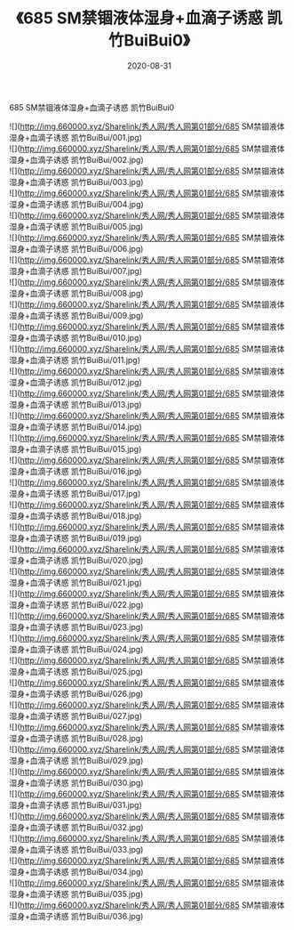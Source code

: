 ﻿---
layout: post
title:  《685 SM禁锢液体湿身+血滴子诱惑 凯竹BuiBui0》
date:   2020-08-31
img: http://img.660000.xyz/Sharelink/秀人网/秀人网第01部分/685 SM禁锢液体湿身+血滴子诱惑 凯竹BuiBui0/000.jpg
categories: [美女, 清纯, 唯美]
---

685 SM禁锢液体湿身+血滴子诱惑 凯竹BuiBui0

  ![](http://img.660000.xyz/Sharelink/秀人网/秀人网第01部分/685 SM禁锢液体湿身+血滴子诱惑 凯竹BuiBui/001.jpg) <br> ![](http://img.660000.xyz/Sharelink/秀人网/秀人网第01部分/685 SM禁锢液体湿身+血滴子诱惑 凯竹BuiBui/002.jpg) <br> ![](http://img.660000.xyz/Sharelink/秀人网/秀人网第01部分/685 SM禁锢液体湿身+血滴子诱惑 凯竹BuiBui/003.jpg) <br> ![](http://img.660000.xyz/Sharelink/秀人网/秀人网第01部分/685 SM禁锢液体湿身+血滴子诱惑 凯竹BuiBui/004.jpg) <br> ![](http://img.660000.xyz/Sharelink/秀人网/秀人网第01部分/685 SM禁锢液体湿身+血滴子诱惑 凯竹BuiBui/005.jpg) <br> ![](http://img.660000.xyz/Sharelink/秀人网/秀人网第01部分/685 SM禁锢液体湿身+血滴子诱惑 凯竹BuiBui/006.jpg) <br> ![](http://img.660000.xyz/Sharelink/秀人网/秀人网第01部分/685 SM禁锢液体湿身+血滴子诱惑 凯竹BuiBui/007.jpg) <br> ![](http://img.660000.xyz/Sharelink/秀人网/秀人网第01部分/685 SM禁锢液体湿身+血滴子诱惑 凯竹BuiBui/008.jpg) <br> ![](http://img.660000.xyz/Sharelink/秀人网/秀人网第01部分/685 SM禁锢液体湿身+血滴子诱惑 凯竹BuiBui/009.jpg) <br> ![](http://img.660000.xyz/Sharelink/秀人网/秀人网第01部分/685 SM禁锢液体湿身+血滴子诱惑 凯竹BuiBui/010.jpg) <br> ![](http://img.660000.xyz/Sharelink/秀人网/秀人网第01部分/685 SM禁锢液体湿身+血滴子诱惑 凯竹BuiBui/011.jpg) <br> ![](http://img.660000.xyz/Sharelink/秀人网/秀人网第01部分/685 SM禁锢液体湿身+血滴子诱惑 凯竹BuiBui/012.jpg) <br> ![](http://img.660000.xyz/Sharelink/秀人网/秀人网第01部分/685 SM禁锢液体湿身+血滴子诱惑 凯竹BuiBui/013.jpg) <br> ![](http://img.660000.xyz/Sharelink/秀人网/秀人网第01部分/685 SM禁锢液体湿身+血滴子诱惑 凯竹BuiBui/014.jpg) <br> ![](http://img.660000.xyz/Sharelink/秀人网/秀人网第01部分/685 SM禁锢液体湿身+血滴子诱惑 凯竹BuiBui/015.jpg) <br> ![](http://img.660000.xyz/Sharelink/秀人网/秀人网第01部分/685 SM禁锢液体湿身+血滴子诱惑 凯竹BuiBui/016.jpg) <br> ![](http://img.660000.xyz/Sharelink/秀人网/秀人网第01部分/685 SM禁锢液体湿身+血滴子诱惑 凯竹BuiBui/017.jpg) <br> ![](http://img.660000.xyz/Sharelink/秀人网/秀人网第01部分/685 SM禁锢液体湿身+血滴子诱惑 凯竹BuiBui/018.jpg) <br> ![](http://img.660000.xyz/Sharelink/秀人网/秀人网第01部分/685 SM禁锢液体湿身+血滴子诱惑 凯竹BuiBui/019.jpg) <br> ![](http://img.660000.xyz/Sharelink/秀人网/秀人网第01部分/685 SM禁锢液体湿身+血滴子诱惑 凯竹BuiBui/020.jpg) <br> ![](http://img.660000.xyz/Sharelink/秀人网/秀人网第01部分/685 SM禁锢液体湿身+血滴子诱惑 凯竹BuiBui/021.jpg) <br> ![](http://img.660000.xyz/Sharelink/秀人网/秀人网第01部分/685 SM禁锢液体湿身+血滴子诱惑 凯竹BuiBui/022.jpg) <br> ![](http://img.660000.xyz/Sharelink/秀人网/秀人网第01部分/685 SM禁锢液体湿身+血滴子诱惑 凯竹BuiBui/023.jpg) <br> ![](http://img.660000.xyz/Sharelink/秀人网/秀人网第01部分/685 SM禁锢液体湿身+血滴子诱惑 凯竹BuiBui/024.jpg) <br> ![](http://img.660000.xyz/Sharelink/秀人网/秀人网第01部分/685 SM禁锢液体湿身+血滴子诱惑 凯竹BuiBui/025.jpg) <br> ![](http://img.660000.xyz/Sharelink/秀人网/秀人网第01部分/685 SM禁锢液体湿身+血滴子诱惑 凯竹BuiBui/026.jpg) <br> ![](http://img.660000.xyz/Sharelink/秀人网/秀人网第01部分/685 SM禁锢液体湿身+血滴子诱惑 凯竹BuiBui/027.jpg) <br> ![](http://img.660000.xyz/Sharelink/秀人网/秀人网第01部分/685 SM禁锢液体湿身+血滴子诱惑 凯竹BuiBui/028.jpg) <br> ![](http://img.660000.xyz/Sharelink/秀人网/秀人网第01部分/685 SM禁锢液体湿身+血滴子诱惑 凯竹BuiBui/029.jpg) <br> ![](http://img.660000.xyz/Sharelink/秀人网/秀人网第01部分/685 SM禁锢液体湿身+血滴子诱惑 凯竹BuiBui/030.jpg) <br> ![](http://img.660000.xyz/Sharelink/秀人网/秀人网第01部分/685 SM禁锢液体湿身+血滴子诱惑 凯竹BuiBui/031.jpg) <br> ![](http://img.660000.xyz/Sharelink/秀人网/秀人网第01部分/685 SM禁锢液体湿身+血滴子诱惑 凯竹BuiBui/032.jpg) <br> ![](http://img.660000.xyz/Sharelink/秀人网/秀人网第01部分/685 SM禁锢液体湿身+血滴子诱惑 凯竹BuiBui/033.jpg) <br> ![](http://img.660000.xyz/Sharelink/秀人网/秀人网第01部分/685 SM禁锢液体湿身+血滴子诱惑 凯竹BuiBui/034.jpg) <br> ![](http://img.660000.xyz/Sharelink/秀人网/秀人网第01部分/685 SM禁锢液体湿身+血滴子诱惑 凯竹BuiBui/035.jpg) <br> ![](http://img.660000.xyz/Sharelink/秀人网/秀人网第01部分/685 SM禁锢液体湿身+血滴子诱惑 凯竹BuiBui/036.jpg) <br>